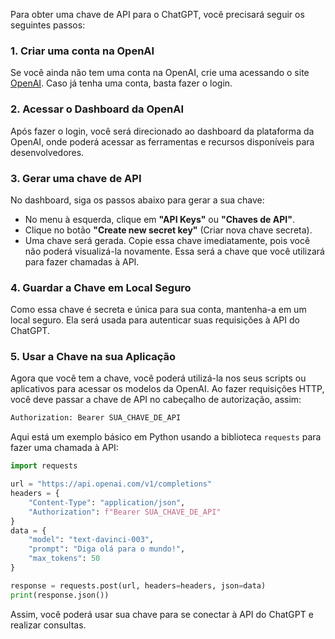 Para obter uma chave de API para o ChatGPT, você precisará seguir os seguintes passos:

### 1. Criar uma conta na OpenAI
Se você ainda não tem uma conta na OpenAI, crie uma acessando o site [OpenAI](https://platform.openai.com/signup). Caso já tenha uma conta, basta fazer o login.

### 2. Acessar o Dashboard da OpenAI
Após fazer o login, você será direcionado ao dashboard da plataforma da OpenAI, onde poderá acessar as ferramentas e recursos disponíveis para desenvolvedores.

### 3. Gerar uma chave de API
No dashboard, siga os passos abaixo para gerar a sua chave:

- No menu à esquerda, clique em **"API Keys"** ou **"Chaves de API"**.
- Clique no botão **"Create new secret key"** (Criar nova chave secreta).
- Uma chave será gerada. Copie essa chave imediatamente, pois você não poderá visualizá-la novamente. Essa será a chave que você utilizará para fazer chamadas à API.

### 4. Guardar a Chave em Local Seguro
Como essa chave é secreta e única para sua conta, mantenha-a em um local seguro. Ela será usada para autenticar suas requisições à API do ChatGPT.

### 5. Usar a Chave na sua Aplicação
Agora que você tem a chave, você poderá utilizá-la nos seus scripts ou aplicativos para acessar os modelos da OpenAI. Ao fazer requisições HTTP, você deve passar a chave de API no cabeçalho de autorização, assim:

```bash
Authorization: Bearer SUA_CHAVE_DE_API
```

Aqui está um exemplo básico em Python usando a biblioteca `requests` para fazer uma chamada à API:

```python
import requests

url = "https://api.openai.com/v1/completions"
headers = {
    "Content-Type": "application/json",
    "Authorization": f"Bearer SUA_CHAVE_DE_API"
}
data = {
    "model": "text-davinci-003",
    "prompt": "Diga olá para o mundo!",
    "max_tokens": 50
}

response = requests.post(url, headers=headers, json=data)
print(response.json())
```

Assim, você poderá usar sua chave para se conectar à API do ChatGPT e realizar consultas.